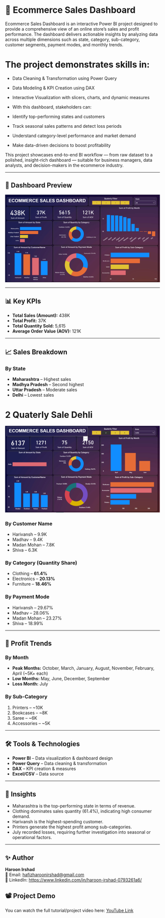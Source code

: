 # 🛒 Ecommerce Sales Dashboard

Ecommerce Sales Dashboard is an interactive Power BI project designed to provide a comprehensive view of an online store’s sales and profit performance.
The dashboard delivers actionable insights by analyzing data across multiple dimensions such as state, category, sub-category, customer segments, payment modes, and monthly trends.

# The project demonstrates skills in:

- Data Cleaning & Transformation using Power Query

- Data Modeling & KPI Creation using DAX

- Interactive Visualization with slicers, charts, and dynamic measures

- With this dashboard, stakeholders can:

- Identify top-performing states and customers

- Track seasonal sales patterns and detect loss periods

- Understand category-level performance and market demand

- Make data-driven decisions to boost profitability

This project showcases end-to-end BI workflow — from raw dataset to a polished, insight-rich dashboard — suitable for business managers, data analysts, and decision-makers in the ecommerce industry.

---
## 📸 Dashboard Preview
![Ecommerce](https://github.com/HafiHaroon/Ecommerce-Sales/blob/main/ecommerce%20sale.png)

---

## 📊 Key KPIs
- **Total Sales (Amount):** 438K
- **Total Profit:** 37K
- **Total Quantity Sold:** 5,615
- **Average Order Value (AOV):** 121K

---

## 📈 Sales Breakdown

### By State
- **Maharashtra** – Highest sales
- **Madhya Pradesh** – Second highest
- **Uttar Pradesh** – Moderate sales
- **Delhi** – Lowest sales

# 2 Quaterly Sale Dehli

![Q_DehliSales](https://github.com/HafiHaroon/Ecommerce-Sales/blob/main/Q_DehliSales.PNG)

### By Customer Name
- Harivansh – 9.9K
- Madhav – 9.4K
- Madan Mohan – 7.8K
- Shiva – 6.3K

### By Category (Quantity Share)
- Clothing – **61.4%**
- Electronics – **20.13%**
- Furniture – **18.46%**

### By Payment Mode
- Harivansh – 29.67%
- Madhav – 28.06%
- Madan Mohan – 23.27%
- Shiva – 18.99%

---

## 📅 Profit Trends

### By Month
- **Peak Months:** October, March, January, August, November, February, April (~5K+ each)
- **Low Months:** May, June, December, September
- **Loss Month:** July

### By Sub-Category
1. Printers – ~10K
2. Bookcases – ~8K
3. Saree – ~6K
4. Accessories – ~5K

---

## 🛠 Tools & Technologies
- **Power BI** – Data visualization & dashboard design
- **Power Query** – Data cleaning & transformation
- **DAX** – KPI creation & measures
- **Excel/CSV** – Data source

---

## 📌 Insights
- Maharashtra is the top-performing state in terms of revenue.
- Clothing dominates sales quantity (61.4%), indicating high consumer demand.
- Harivansh is the highest-spending customer.
- Printers generate the highest profit among sub-categories.
- July recorded losses, requiring further investigation into seasonal or operational factors.

---

## ✨ Author
**Haroon Irshad**  
📧 Email: hafizharoonirshad@gmail.com  
🔗 LinkedIn: https://www.linkedin.com/in/haroon-irshad-0793261a6/
## 📽 Project Demo
You can watch the full tutorial/project video here: [YouTube Link](https://www.youtube.com/watch?v=6cV3OwFrOkk&t=2s)

